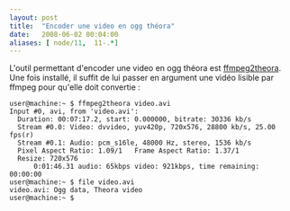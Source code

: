 ```yaml
---
layout: post
title:  "Encoder une video en ogg théora"
date:   2008-06-02 00:04:00
aliases: [ node/11,  11-.*]
---
```

L'outil permettant d'encoder une video en ogg théora est
[ffmpeg2theora](). Une fois installé, il suffit de lui passer en
argument une vidéo lisible par ffmpeg pour qu'elle doit convertie :

    user@machine:~ $ ffmpeg2theora video.avi 
    Input #0, avi, from 'video.avi':
      Duration: 00:07:17.2, start: 0.000000, bitrate: 30336 kb/s
      Stream #0.0: Video: dvvideo, yuv420p, 720x576, 28800 kb/s, 25.00 fps(r)
      Stream #0.1: Audio: pcm_s16le, 48000 Hz, stereo, 1536 kb/s
      Pixel Aspect Ratio: 1.09/1   Frame Aspect Ratio: 1.37/1
      Resize: 720x576
          0:01:46.31 audio: 65kbps video: 921kbps, time remaining: 00:00:00
    user@machine:~ $ file video.avi
    video.avi: Ogg data, Theora video
    user@machine:~ $

